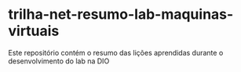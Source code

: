 # trilha-net-resumo-lab-maquinas-virtuais
Este repositório contém o resumo das lições aprendidas durante o desenvolvimento do lab na DIO
